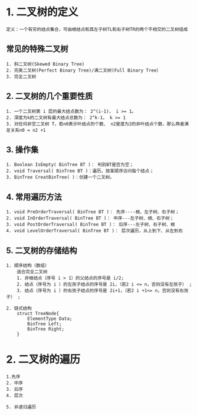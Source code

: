 # 1. 二叉树的定义
    定义：一个有穷的结点集合，可由根结点和其左子树TL和右子树TR的两个不相交的二叉树组成

## 常见的特殊二叉树
    1. 斜二叉树(Skewed Binary Tree)
    2. 完美二叉树(Perfect Binary Tree)/满二叉树(Full Binary Tree）
    3. 完全二叉树

## 2. 二叉树的几个重要性质
    1. 一个二叉树第 i 层的最大结点数为： 2^(i-1)， i >= 1。
    2. 深度为k的二叉树有最大结点总数为： 2^k-1， k >= 1 
    3. 对任何非空二叉树 T，若n0表示叶结点的个数、 n2是度为2的非叶结点个数，那么两者满足关系n0 = n2 +1

## 3. 操作集
    1. Boolean IsEmpty( BinTree BT )： 判别BT是否为空；
    2. void Traversal( BinTree BT )：遍历，按某顺序访问每个结点；
    3. BinTree CreatBinTree( )：创建一个二叉树。

## 4. 常用遍历方法
    1. void PreOrderTraversal( BinTree BT )： 先序----根、左子树、右子树；
    2. void InOrderTraversal( BinTree BT )： 中序---左子树、根、右子树；
    3. void PostOrderTraversal( BinTree BT )： 后序---左子树、右子树、根
    4. void LevelOrderTraversal( BinTree BT )： 层次遍历，从上到下、从左到右

## 5. 二叉树的存储结构
    1. 顺序结构（数组）
        适合完全二叉树
        1. 非根结点（序号 i > 1）的父结点的序号是 i/2;
        2. 结点（序号为 i ）的左孩子结点的序号是 2i，（若2 i <= n，否则没有左孩子） ;
        3. 结点（序号为 i ）的右孩子结点的序号是 2i+1，（若2 i +1<= n，否则没有右孩子） ;

    2. 链式结构
        struct TreeNode{
            ElementType Data;
            BinTree Left;
            BinTree Right;
        }


# 2. 二叉树的遍历
    1.先序
    2. 中序
    3. 后序
    4. 层次

    5. 非递归遍历
    